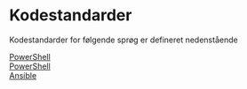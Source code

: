 # Kodestandarder
Kodestandarder for følgende sprøg er defineret nedenstående

[PowerShell](\CodingConventions-PowerShell.md)  
[PowerShell](https://github.com/ajen0206e/IaC-CodingConventions/blob/main/CodingConventions-PowerShell.md)  
[Ansible](https://github.com/ajen0206e/IaC-CodingConventions/blob/main/CodingConventions-Ansible.md)
